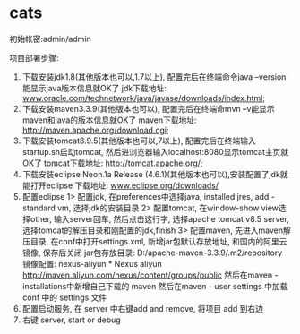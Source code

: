 # cats
初始帐密:admin/admin

项目部署步骤:
1. 下载安装jdk1.8(其他版本也可以,1.7以上), 配置完后在终端命令java –version能显示java版本信息就OK了
  jdk下载地址: www.oracle.com/technetwork/java/javase/downloads/index.html;
2. 下载安装maven3.3.9(其他版本也可以), 配置完后在终端命mvn –v能显示maven和java的版本信息就OK了
  maven下载地址: http://maven.apache.org/download.cgi;
3. 下载安装tomcat8.9.5(其他版本也可以,7以上), 配置完后在终端输入startup.sh启动tomcat, 然后进浏览器输入localhost:8080显示tomcat主页就OK了
  tomcat下载地址: http://tomcat.apache.org/;
4. 下载安装eclipse Neon.1a Release (4.6.1)(其他版本也可以),安装配置了jdk就能打开eclipse
  下载地址: www.eclipse.org/downloads/
5. 配置eclipse
  1> 配置jdk, 在preferences中选择java, installed jres, add - standard vm, 选择jdk的安装目录
  2> 配置tomcat, 在window-show view选择other, 输入server回车, 然后点击这行字, 选择apache tomcat v8.5 server, 选择tomcat的解压目录和刚配置的jdk,finish
  3> 配置maven, 先进入maven解压目录, 在conf中打开settings.xml, 新增jar包默认存放地址, 和国内的阿里云镜像, 保存后关闭
    jar包存放目录:
    <localRepository>D:/apache-maven-3.3.9/.m2/repository</localRepository>
   	 镜像配置:
    <mirror>
        <id>nexus-aliyun</id>
        <mirrorOf>*</mirrorOf>
        <name>Nexus aliyun</name>
        <url>http://maven.aliyun.com/nexus/content/groups/public</url>
    </mirror> 
	然后在maven - installations中新增自己下载的 maven
	然后在maven - user settings 中加载 conf 中的 settings 文件
6. 配置启动服务, 在 server 中右键add and remove, 将项目 add 到右边
7. 右键 server, start or debug
